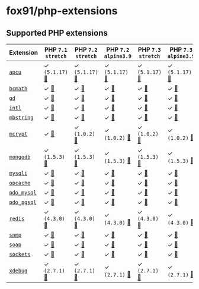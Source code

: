 # fox91/php-extensions

## Supported PHP extensions

Extension | PHP `7.1` `stretch` | PHP `7.2` `stretch` | PHP `7.2` `alpine3.9` | PHP `7.3` `stretch` | PHP `7.3` `alpine3.9`
----------|---------------------|---------------------|-----------------------|---------------------|----------------------
[`apcu`](https://php.net/apcu) | ✓ `(5.1.17)` [:whale:](https://github.com/fox91/docker-php-extensions/blob/master/7.1/stretch/pecl_apcu/Dockerfile) | ✓ `(5.1.17)` [:whale:](https://github.com/fox91/docker-php-extensions/blob/master/7.2/stretch/pecl_apcu/Dockerfile) | ✓ `(5.1.17)` [:whale:](https://github.com/fox91/docker-php-extensions/blob/master/7.2/alpine3.9/pecl_apcu/Dockerfile) | ✓ `(5.1.17)` [:whale:](https://github.com/fox91/docker-php-extensions/blob/master/7.3/stretch/pecl_apcu/Dockerfile) | ✓ `(5.1.17)` [:whale:](https://github.com/fox91/docker-php-extensions/blob/master/7.3/alpine3.9/pecl_apcu/Dockerfile)
[`bcmath`](https://php.net/bcmath) | ✓ [:whale:](https://github.com/fox91/docker-php-extensions/blob/master/7.1/stretch/bcmath/Dockerfile) | ✓ [:whale:](https://github.com/fox91/docker-php-extensions/blob/master/7.2/stretch/bcmath/Dockerfile) | ✓ [:whale:](https://github.com/fox91/docker-php-extensions/blob/master/7.2/alpine3.9/bcmath/Dockerfile) | ✓ [:whale:](https://github.com/fox91/docker-php-extensions/blob/master/7.3/stretch/bcmath/Dockerfile) | ✓ [:whale:](https://github.com/fox91/docker-php-extensions/blob/master/7.3/alpine3.9/bcmath/Dockerfile)
[`gd`](https://php.net/gd) | ✓ [:whale:](https://github.com/fox91/docker-php-extensions/blob/master/7.1/stretch/gd/Dockerfile) | ✓ [:whale:](https://github.com/fox91/docker-php-extensions/blob/master/7.2/stretch/gd/Dockerfile) | ✓ [:whale:](https://github.com/fox91/docker-php-extensions/blob/master/7.2/alpine3.9/gd/Dockerfile) | ✓ [:whale:](https://github.com/fox91/docker-php-extensions/blob/master/7.3/stretch/gd/Dockerfile) | ✓ [:whale:](https://github.com/fox91/docker-php-extensions/blob/master/7.3/alpine3.9/gd/Dockerfile)
[`intl`](https://php.net/intl) | ✓ [:whale:](https://github.com/fox91/docker-php-extensions/blob/master/7.1/stretch/intl/Dockerfile) | ✓ [:whale:](https://github.com/fox91/docker-php-extensions/blob/master/7.2/stretch/intl/Dockerfile) | ✓ [:whale:](https://github.com/fox91/docker-php-extensions/blob/master/7.2/alpine3.9/intl/Dockerfile) | ✓ [:whale:](https://github.com/fox91/docker-php-extensions/blob/master/7.3/stretch/intl/Dockerfile) | ✓ [:whale:](https://github.com/fox91/docker-php-extensions/blob/master/7.3/alpine3.9/intl/Dockerfile)
[`mbstring`](https://php.net/mbstring) | ✓ [:whale:](https://github.com/fox91/docker-php-extensions/blob/master/7.1/stretch/mbstring/Dockerfile) | ✓ [:whale:](https://github.com/fox91/docker-php-extensions/blob/master/7.2/stretch/mbstring/Dockerfile) | ✓ [:whale:](https://github.com/fox91/docker-php-extensions/blob/master/7.2/alpine3.9/mbstring/Dockerfile) | ✓ [:whale:](https://github.com/fox91/docker-php-extensions/blob/master/7.3/stretch/mbstring/Dockerfile) | ✓ [:whale:](https://github.com/fox91/docker-php-extensions/blob/master/7.3/alpine3.9/mbstring/Dockerfile)
[`mcrypt`](https://php.net/mcrypt) | ✓ [:whale:](https://github.com/fox91/docker-php-extensions/blob/master/7.1/stretch/mcrypt/Dockerfile) | ✓ `(1.0.2)` [:whale:](https://github.com/fox91/docker-php-extensions/blob/master/7.2/stretch/pecl_mcrypt/Dockerfile) | ✓ `(1.0.2)` [:whale:](https://github.com/fox91/docker-php-extensions/blob/master/7.2/alpine3.9/pecl_mcrypt/Dockerfile) | ✓ `(1.0.2)` [:whale:](https://github.com/fox91/docker-php-extensions/blob/master/7.3/stretch/pecl_mcrypt/Dockerfile) | ✓ `(1.0.2)` [:whale:](https://github.com/fox91/docker-php-extensions/blob/master/7.3/alpine3.9/pecl_mcrypt/Dockerfile)
[`mongodb`](https://php.net/mongodb) | ✓ `(1.5.3)` [:whale:](https://github.com/fox91/docker-php-extensions/blob/master/7.1/stretch/pecl_mongodb/Dockerfile) | ✓ `(1.5.3)` [:whale:](https://github.com/fox91/docker-php-extensions/blob/master/7.2/stretch/pecl_mongodb/Dockerfile) | ✓ `(1.5.3)` [:whale:](https://github.com/fox91/docker-php-extensions/blob/master/7.2/alpine3.9/pecl_mongodb/Dockerfile) | ✓ `(1.5.3)` [:whale:](https://github.com/fox91/docker-php-extensions/blob/master/7.3/stretch/pecl_mongodb/Dockerfile) | ✓ `(1.5.3)` [:whale:](https://github.com/fox91/docker-php-extensions/blob/master/7.3/alpine3.9/pecl_mongodb/Dockerfile)
[`mysqli`](https://php.net/mysqli) | ✓ [:whale:](https://github.com/fox91/docker-php-extensions/blob/master/7.1/stretch/mysqli/Dockerfile) | ✓ [:whale:](https://github.com/fox91/docker-php-extensions/blob/master/7.2/stretch/mysqli/Dockerfile) | ✓ [:whale:](https://github.com/fox91/docker-php-extensions/blob/master/7.2/alpine3.9/mysqli/Dockerfile) | ✓ [:whale:](https://github.com/fox91/docker-php-extensions/blob/master/7.3/stretch/mysqli/Dockerfile) | ✓ [:whale:](https://github.com/fox91/docker-php-extensions/blob/master/7.3/alpine3.9/mysqli/Dockerfile)
[`opcache`](https://php.net/opcache) | ✓ [:whale:](https://github.com/fox91/docker-php-extensions/blob/master/7.1/stretch/opcache/Dockerfile) | ✓ [:whale:](https://github.com/fox91/docker-php-extensions/blob/master/7.2/stretch/opcache/Dockerfile) | ✓ [:whale:](https://github.com/fox91/docker-php-extensions/blob/master/7.2/alpine3.9/opcache/Dockerfile) | ✓ [:whale:](https://github.com/fox91/docker-php-extensions/blob/master/7.3/stretch/opcache/Dockerfile) | ✓ [:whale:](https://github.com/fox91/docker-php-extensions/blob/master/7.3/alpine3.9/opcache/Dockerfile)
[`pdo_mysql`](https://php.net/pdo_mysql) | ✓ [:whale:](https://github.com/fox91/docker-php-extensions/blob/master/7.1/stretch/pdo_mysql/Dockerfile) | ✓ [:whale:](https://github.com/fox91/docker-php-extensions/blob/master/7.2/stretch/pdo_mysql/Dockerfile) | ✓ [:whale:](https://github.com/fox91/docker-php-extensions/blob/master/7.2/alpine3.9/pdo_mysql/Dockerfile) | ✓ [:whale:](https://github.com/fox91/docker-php-extensions/blob/master/7.3/stretch/pdo_mysql/Dockerfile) | ✓ [:whale:](https://github.com/fox91/docker-php-extensions/blob/master/7.3/alpine3.9/pdo_mysql/Dockerfile)
[`pdo_pgsql`](https://php.net/pdo_pgsql) | ✓ [:whale:](https://github.com/fox91/docker-php-extensions/blob/master/7.1/stretch/pdo_pgsql/Dockerfile) | ✓ [:whale:](https://github.com/fox91/docker-php-extensions/blob/master/7.2/stretch/pdo_pgsql/Dockerfile) | ✓ [:whale:](https://github.com/fox91/docker-php-extensions/blob/master/7.2/alpine3.9/pdo_pgsql/Dockerfile) | ✓ [:whale:](https://github.com/fox91/docker-php-extensions/blob/master/7.3/stretch/pdo_pgsql/Dockerfile) | ✓ [:whale:](https://github.com/fox91/docker-php-extensions/blob/master/7.3/alpine3.9/pdo_pgsql/Dockerfile)
[`redis`](https://pecl.php.net/package/redis) | ✓ `(4.3.0)` [:whale:](https://github.com/fox91/docker-php-extensions/blob/master/7.1/stretch/pecl_redis/Dockerfile) | ✓ `(4.3.0)` [:whale:](https://github.com/fox91/docker-php-extensions/blob/master/7.2/stretch/pecl_redis/Dockerfile) | ✓ `(4.3.0)` [:whale:](https://github.com/fox91/docker-php-extensions/blob/master/7.2/alpine3.9/pecl_redis/Dockerfile) | ✓ `(4.3.0)` [:whale:](https://github.com/fox91/docker-php-extensions/blob/master/7.3/stretch/pecl_redis/Dockerfile) | ✓ `(4.3.0)` [:whale:](https://github.com/fox91/docker-php-extensions/blob/master/7.3/alpine3.9/pecl_redis/Dockerfile)
[`snmp`](https://php.net/snmp) | ✓ [:whale:](https://github.com/fox91/docker-php-extensions/blob/master/7.1/stretch/snmp/Dockerfile) | ✓ [:whale:](https://github.com/fox91/docker-php-extensions/blob/master/7.2/stretch/snmp/Dockerfile) | ✓ [:whale:](https://github.com/fox91/docker-php-extensions/blob/master/7.2/alpine3.9/snmp/Dockerfile) | ✓ [:whale:](https://github.com/fox91/docker-php-extensions/blob/master/7.3/stretch/snmp/Dockerfile) | ✓ [:whale:](https://github.com/fox91/docker-php-extensions/blob/master/7.3/alpine3.9/snmp/Dockerfile)
[`soap`](https://php.net/soap) | ✓ [:whale:](https://github.com/fox91/docker-php-extensions/blob/master/7.1/stretch/soap/Dockerfile) | ✓ [:whale:](https://github.com/fox91/docker-php-extensions/blob/master/7.2/stretch/soap/Dockerfile) | ✓ [:whale:](https://github.com/fox91/docker-php-extensions/blob/master/7.2/alpine3.9/soap/Dockerfile) | ✓ [:whale:](https://github.com/fox91/docker-php-extensions/blob/master/7.3/stretch/soap/Dockerfile) | ✓ [:whale:](https://github.com/fox91/docker-php-extensions/blob/master/7.3/alpine3.9/soap/Dockerfile)
[`sockets`](https://php.net/sockets) | ✓ [:whale:](https://github.com/fox91/docker-php-extensions/blob/master/7.1/stretch/sockets/Dockerfile) | ✓ [:whale:](https://github.com/fox91/docker-php-extensions/blob/master/7.2/stretch/sockets/Dockerfile) | ✓ [:whale:](https://github.com/fox91/docker-php-extensions/blob/master/7.2/alpine3.9/sockets/Dockerfile) | ✓ [:whale:](https://github.com/fox91/docker-php-extensions/blob/master/7.3/stretch/sockets/Dockerfile) | ✓ [:whale:](https://github.com/fox91/docker-php-extensions/blob/master/7.3/alpine3.9/sockets/Dockerfile)
[`xdebug`](https://pecl.php.net/package/xdebug) | ✓ `(2.7.1)` [:whale:](https://github.com/fox91/docker-php-extensions/blob/master/7.1/stretch/pecl_xdebug/Dockerfile) | ✓ `(2.7.1)` [:whale:](https://github.com/fox91/docker-php-extensions/blob/master/7.2/stretch/pecl_xdebug/Dockerfile) | ✓ `(2.7.1)` [:whale:](https://github.com/fox91/docker-php-extensions/blob/master/7.2/alpine3.9/pecl_xdebug/Dockerfile) | ✓ `(2.7.1)` [:whale:](https://github.com/fox91/docker-php-extensions/blob/master/7.3/stretch/pecl_xdebug/Dockerfile) | ✓ `(2.7.1)` [:whale:](https://github.com/fox91/docker-php-extensions/blob/master/7.3/alpine3.9/pecl_xdebug/Dockerfile)
